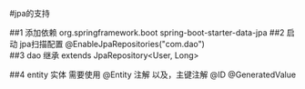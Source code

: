 #jpa的支持

##1 添加依赖
      <dependency>
            <groupId>org.springframework.boot</groupId>
            <artifactId>spring-boot-starter-data-jpa</artifactId>
      </dependency>
##2 启动  jpa扫描配置 @EnableJpaRepositories("com.dao")   
##3 dao  继承 extends JpaRepository<User, Long>

##4 entity 实体 需要使用 @Entity 注解 以及，主键注解 @ID @GeneratedValue